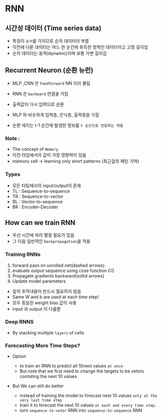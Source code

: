 # RNN

## 시간성 데이터 (Time series data)
- 특징이 `순서`를 가지므로 순차 데이터라 부름
- 이전에 다룬 데이터는 어느 한 순간에 취득한 정적인 데이터이고 고정 길이임
- 순차 데이터는 동적(dynamic)이며 보통 가변 길이김

## Recurrent Neuron (순환 뉴런)
- MLP ,CNN 은 `Feedforward` NN 이라 불림
- RNN 은 `backward` 연결을 가짐
- 출력값이 다시 입력으로 순환
  
- MLP 와 비슷하게 입력층, 은닉층, 출력층을 가짐
- 순환 에지는 t-1 순간에 발생한 정보를 `t 순간으로 전달하는 역할`

### Note : 
- The concept of `Memory`
- 이전 타임에서의 값이 가장 영향력이 있음
- memory cell -> learning only short patterns (최근겂의 패턴 기억)

### Types
- 모든 타팀에서의 input/output이 존재
- TL : Sequence-to-sequence
- TR : Sequence-to-vector
- BL : Vector-to-sequence
- BR : Encoder-Decoder

## How can we train RNN
- 우선 시간에 따라 펼칠 필요가 있음
- 그 다음 일반적인 `backpropagation`을 적용

### Training RNNs
1) forward pass on unrolled net(dashed arrows)
2) evaluate output sequence using cose function C()
3) Propagate gradients backward(sollid arrows)
4) Update model parameters

- 앞의 추적내용이 반드시 필요하지 않음
- Same W and b are used at each time step!
- 모두 동일한 weight bias 값이 사용
- input 과 output 이 다를뿐

### Deep RNNS
- By stacking multiple `layers` of cells

### Forecasting More Time Steps?
- Option
   - to train an RNN to predict all 10next values `at once`
   - But note that we first need to change the targets to be vetors contating the next 10 values

- But We can still do better
    - instead of training the model to forecast next 10 values `only at the very last time step`
    - train it to forecast the next 10 values `at each and every time step.`
    - turn `sequence-to-vetor` RNN into `sequence-to-sequence` RNN




